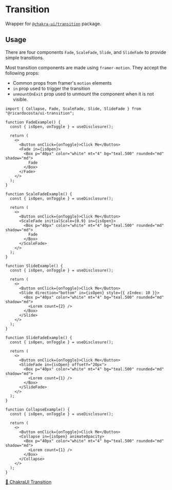 # Transition

Wrapper for [`@chakra-ui/transition`](https://github.com/chakra-ui/chakra-ui/tree/main/packages/components/transition) package.

## Usage

There are four components `Fade`, `ScaleFade`, `Slide`, and `SlideFade` to provide simple transitions.

Most transition components are made using `framer-motion`. They accept the following props:

- Common props from framer's `motion` elements
- `in` prop used to trigger the transition
- `unmountOnExit` prop used to unmount the component when it is not visible.

```tsx
import { Collapse, Fade, ScaleFade, Slide, SlideFade } from "@ricardocosta/ui-transition";

function FadeExample() {
  const { isOpen, onToggle } = useDisclosure();

  return (
    <>
      <Button onClick={onToggle}>Click Me</Button>
      <Fade in={isOpen}>
        <Box p="40px" color="white" mt="4" bg="teal.500" rounded="md" shadow="md">
          Fade
        </Box>
      </Fade>
    </>
  );
}

function ScaleFadeExample() {
  const { isOpen, onToggle } = useDisclosure();

  return (
    <>
      <Button onClick={onToggle}>Click Me</Button>
      <ScaleFade initialScale={0.9} in={isOpen}>
        <Box p="40px" color="white" mt="4" bg="teal.500" rounded="md" shadow="md">
          Fade
        </Box>
      </ScaleFade>
    </>
  );
}

function SlideExample() {
  const { isOpen, onToggle } = useDisclosure();

  return (
    <>
      <Button onClick={onToggle}>Click Me</Button>
      <Slide direction="bottom" in={isOpen} style={{ zIndex: 10 }}>
        <Box p="40px" color="white" mt="4" bg="teal.500" rounded="md" shadow="md">
          <Lorem count={2} />
        </Box>
      </Slide>
    </>
  );
}

function SlideFadeExample() {
  const { isOpen, onToggle } = useDisclosure();

  return (
    <>
      <Button onClick={onToggle}>Click Me</Button>
      <SlideFade in={isOpen} offsetY="20px">
        <Box p="40px" color="white" mt="4" bg="teal.500" rounded="md" shadow="md">
          <Lorem count={1} />
        </Box>
      </SlideFade>
    </>
  );
}

function CollapseExample() {
  const { isOpen, onToggle } = useDisclosure();

  return (
    <>
      <Button onClick={onToggle}>Click Me</Button>
      <Collapse in={isOpen} animateOpacity>
        <Box p="40px" color="white" mt="4" bg="teal.500" rounded="md" shadow="md">
          <Lorem count={1} />
        </Box>
      </Collapse>
    </>
  );
}
```

[🔗 ChakraUI Transition](https://chakra-ui.com/docs/components/transitions)
